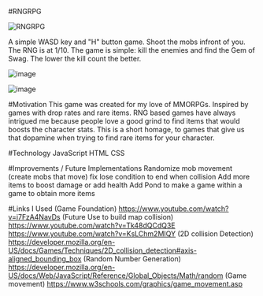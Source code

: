 #RNGRPG

![RNGRPG](https://github.com/MemeEngineer/RNGRPG/assets/90629466/f0b6236d-5fb9-49f9-827c-4e49ba188078)

A simple WASD key and "H" button game. Shoot the mobs infront of you. The RNG is at 1/10. The game is simple: kill the enemies and find the Gem of Swag. The lower the kill count the better.

![image](https://github.com/MemeEngineer/RNGRPG/assets/90629466/d976107e-ff36-46f3-8b5f-63d2c08d9150)

![image](https://github.com/MemeEngineer/RNGRPG/assets/90629466/e2afc6d8-5d2b-4d61-8175-53a9bc94cc31)

#Motivation
This game was created for my love of MMORPGs. Inspired by games with drop rates and rare items. RNG based games have always intrigued me because people love a good grind to find items that would boosts the character stats. This is a short homage, to games that give us that dopamine when trying to find rare items for your character.


#Technology
JavaScript
HTML
CSS

#Improvements / Future Implementations
Randomize mob movement (create mobs that move)
fix lose condition to end when collision
Add more items to boost damage or add health
Add Pond to make a game within a game to obtain more items


#Links I Used
(Game Foundation)
https://www.youtube.com/watch?v=i7FzA4NavDs
(Future Use to build map collision)
https://www.youtube.com/watch?v=Tk48dQCdQ3E
https://www.youtube.com/watch?v=KsLChm2MIQY
(2D collision Detection)
https://developer.mozilla.org/en-US/docs/Games/Techniques/2D_collision_detection#axis-aligned_bounding_box
(Random Number Generation)
https://developer.mozilla.org/en-US/docs/Web/JavaScript/Reference/Global_Objects/Math/random
(Game movement)
https://www.w3schools.com/graphics/game_movement.asp

